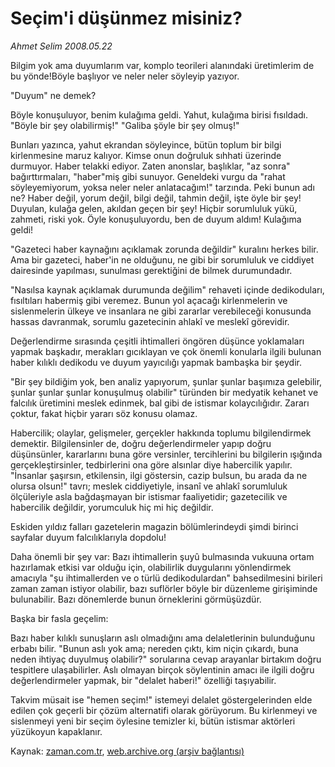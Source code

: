 # Seçim'i düşünmez misiniz?

*Ahmet Selim 2008.05.22*

<tr><td class="metin" colspan="2" style="padding-top: 20px; padding-left: 5px; padding-right: 10px;">Bilgim yok ama duyumlarım var, komplo teorileri alanındaki üretimlerim de bu yönde!Böyle başlıyor ve neler neler söyleyip yazıyor.</td></tr><tr><td class="metin" colspan="2" style="padding-top: 20px; padding-left: 5px; padding-right: 10px;"><p>"Duyum" ne demek?
<p>Böyle konuşuluyor, benim kulağıma geldi. Yahut, kulağıma birisi fısıldadı. "Böyle bir şey olabilirmiş!" "Galiba şöyle bir şey olmuş!"
<p>Bunları yazınca, yahut ekrandan söyleyince, bütün toplum bir bilgi kirlenmesine maruz kalıyor. Kimse onun doğruluk sıhhati üzerinde durmuyor. Haber telakki ediyor. Zaten anonslar, başlıklar, "az sonra" bağırttırmaları, "haber"miş gibi sunuyor. Geneldeki vurgu da "rahat söyleyemiyorum, yoksa neler neler anlatacağım!" tarzında. Peki bunun adı ne? Haber değil, yorum değil, bilgi değil, tahmin değil, işte öyle bir şey! Duyulan, kulağa gelen, akıldan geçen bir şey! Hiçbir sorumluluk yükü, zahmeti, riski yok. Öyle konuşuluyordu, ben de duyum aldım! Kulağıma geldi!
<p>"Gazeteci haber kaynağını açıklamak zorunda değildir" kuralını herkes bilir. Ama bir gazeteci, haber'in ne olduğunu, ne gibi bir sorumluluk ve ciddiyet dairesinde yapılması, sunulması gerektiğini de bilmek durumundadır.
<p>"Nasılsa kaynak açıklamak durumunda değilim" rehaveti içinde dedikoduları, fısıltıları habermiş gibi veremez. Bunun yol açacağı kirlenmelerin ve sislenmelerin ülkeye ve insanlara ne gibi zararlar verebileceği konusunda hassas davranmak, sorumlu gazetecinin ahlakî ve meslekî görevidir.
<p>Değerlendirme sırasında çeşitli ihtimalleri öngören düşünce yoklamaları yapmak başkadır, merakları gıcıklayan ve çok önemli konularla ilgili bulunan haber kılıklı dedikodu ve duyum yayıcılığı yapmak bambaşka bir şeydir.
<p>"Bir şey bildiğim yok, ben analiz yapıyorum, şunlar şunlar başımıza gelebilir, şunlar şunlar şunlar konuşulmuş olabilir" türünden bir medyatik kehanet ve falcılık üretimini meslek edinmek, bal gibi de istismar kolaycılığıdır. Zararı çoktur, fakat hiçbir yararı söz konusu olamaz.
<p>Habercilik; olaylar, gelişmeler, gerçekler hakkında toplumu bilgilendirmek demektir. Bilgilensinler de, doğru değerlendirmeler yapıp doğru düşünsünler, kararlarını buna göre versinler, tercihlerini bu bilgilerin ışığında gerçekleştirsinler, tedbirlerini ona göre alsınlar diye habercilik yapılır. "İnsanlar şaşırsın, etkilensin, ilgi göstersin, cazip bulsun, bu arada da ne olursa olsun!" tavrı; meslek ciddiyetiyle, insanî ve ahlakî sorumluluk ölçüleriyle asla bağdaşmayan bir istismar faaliyetidir; gazetecilik ve habercilik değildir, yorumculuk hiç mi hiç değildir.
<p>Eskiden yıldız falları gazetelerin magazin bölümlerindeydi şimdi birinci sayfalar duyum falcılıklarıyla dopdolu!
<p>Daha önemli bir şey var: Bazı ihtimallerin şuyû bulmasında vukuuna ortam hazırlamak etkisi var olduğu için, olabilirlik duygularını yönlendirmek amacıyla "şu ihtimallerden ve o türlü dedikodulardan" bahsedilmesini birileri zaman zaman istiyor olabilir, bazı suflörler böyle bir düzenleme girişiminde bulunabilir. Bazı dönemlerde bunun örneklerini görmüşüzdür.
<p>Başka bir fasla geçelim:
<p>Bazı haber kılıklı sunuşların aslı olmadığını ama delaletlerinin bulunduğunu erbabı bilir. "Bunun aslı yok ama; nereden çıktı, kim niçin çıkardı, buna neden ihtiyaç duyulmuş olabilir?" sorularına cevap arayanlar birtakım doğru tespitlere ulaşabilirler. Aslı olmayan birçok söylentinin amacı ile ilgili doğru değerlendirmeler yapmak, bir "delalet haberi!" özelliği taşıyabilir.
<p>Takvim müsait ise "hemen seçim!" istemeyi delalet göstergelerinden elde edilen çok geçerli bir çözüm alternatifi olarak görüyorum. Bu kirlenmeyi ve sislenmeyi yeni bir seçim öylesine temizler ki, bütün istismar aktörleri yüzükoyun kapaklanır. <br/></p></p></p></p></p></p></p></p></p></p></p></p></p></td></tr>

Kaynak: [zaman.com.tr](http://zaman.com.tr/yazar.do?yazino=692580), [web.archive.org (arşiv bağlantısı)](http://web.archive.org/web/20080601181348/http://www.zaman.com.tr:80/yazar.do?yazino=692580)
